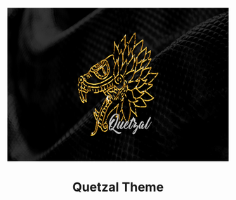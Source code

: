 <p align="center">
<img src="https://github.com/aleoponcelet/Quetzal/blob/main/Screenshots/banner.png?raw=true" height="350" width="1024"/>
</p>

<h1 align="center">Quetzal Theme</h1>
